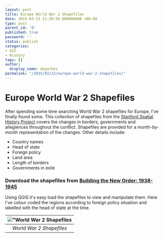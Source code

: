 ```yaml
---
layout: post
title: Europe World War 2 Shapefiles
date: 2015-03-23 21:20:58.000000000 +00:00
type: post
parent_id: '0'
published: true
password: ''
status: publish
categories:
- GIS
- History
tags: []
author:
  display_name: deparkes
permalink: "/2015/03/23/europe-world-war-2-shapefiles/"
---
```

<h1>Europe World War 2 Shapefiles</h1>
After spending some time searching World War 2 shapefiles for Europe, I've finally found some.
This collection of shapefiles from the <a href="https://web.stanford.edu/group/spatialhistory/cgi-bin/site/index.php">Stanford Spatial History Project</a> covers the changes in borders, governments and allegiences throughout the conflict.
Shapefiles are provided for a month-by-month representation of the changes.
Other details include:
<ul>
<li>Country names</li>
<li>Head of state</li>
<li>Foreign policy</li>
<li>Land area</li>
<li>Length of borders</li>
<li>Governments in exile</li>
</ul>
<h3>Download the shapefiles from <a href="https://web.stanford.edu/group/spatialhistory/cgi-bin/site/pub.php?id=51">Building the New Order: 1938-1945</a>
</h3>
Using QGIS it's easy load the shapefiles to view and manipulate them.
Here I've colour coded the regions according to foreign policy situation and labelled with the head of state at the time.

| !["World War 2 Shapefiles]({{site.baseurl}}/assets/2015/03/ForeignPolicy_zoomed.png) |
|:--:|
| *World War 2 Shapefiles* |
